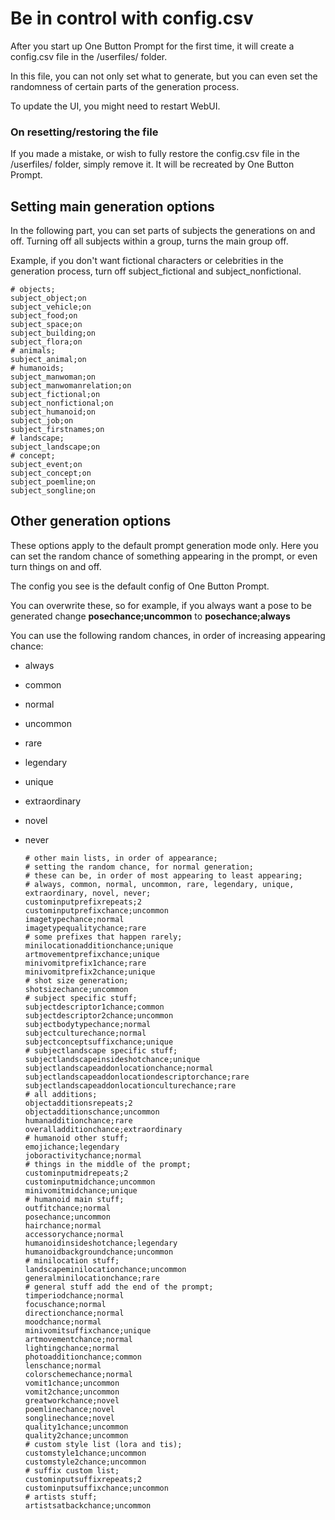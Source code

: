 # Be in control with config.csv

After you start up One Button Prompt for the first time, it will create a config.csv file in the /userfiles/ folder.

In this file, you can not only set what to generate, but you can even set the randomness of certain parts of the generation process.

To update the UI, you might need to restart WebUI.

###  On resetting/restoring the file

If you made a mistake, or wish to fully restore the config.csv file in the /userfiles/ folder, simply remove it. It will be recreated by One Button Prompt.

## Setting main generation options

In the following part, you can set parts of subjects the generations on and off. Turning off all subjects within a group, turns the main group off.

Example, if you don't want fictional characters or celebrities in the generation process, turn off subject_fictional and subject_nonfictional.



    # objects;
    subject_object;on
    subject_vehicle;on
    subject_food;on
    subject_space;on
    subject_building;on
    subject_flora;on
    # animals;
    subject_animal;on
    # humanoids;
    subject_manwoman;on
    subject_manwomanrelation;on
    subject_fictional;on
    subject_nonfictional;on
    subject_humanoid;on
    subject_job;on
    subject_firstnames;on
    # landscape;
    subject_landscape;on
    # concept;
    subject_event;on
    subject_concept;on
    subject_poemline;on
    subject_songline;on

## Other generation options

These options apply to the default prompt generation mode only. Here you can set the random chance of something appearing in the prompt, or even turn things on and off.

The config you see is the default config of One Button Prompt.

You can overwrite these, so for example, if you always want a pose to be generated change  __posechance;uncommon__ to  __posechance;always__

You can use the following random chances, in order of increasing appearing chance:

- always
- common
- normal
- uncommon
- rare
- legendary
- unique
- extraordinary
- novel
- never



  
      # other main lists, in order of appearance;
      # setting the random chance, for normal generation;
      # these can be, in order of most appearing to least appearing;
      # always, common, normal, uncommon, rare, legendary, unique, extraordinary, novel, never;
      custominputprefixrepeats;2
      custominputprefixchance;uncommon
      imagetypechance;normal
      imagetypequalitychance;rare
      # some prefixes that happen rarely;
      minilocationadditionchance;unique
      artmovementprefixchance;unique
      minivomitprefix1chance;rare
      minivomitprefix2chance;unique
      # shot size generation;
      shotsizechance;uncommon
      # subject specific stuff;
      subjectdescriptor1chance;common
      subjectdescriptor2chance;uncommon
      subjectbodytypechance;normal
      subjectculturechance;normal
      subjectconceptsuffixchance;unique
      # subjectlandscape specific stuff;
      subjectlandscapeinsideshotchance;unique
      subjectlandscapeaddonlocationchance;normal
      subjectlandscapeaddonlocationdescriptorchance;rare
      subjectlandscapeaddonlocationculturechance;rare
      # all additions;
      objectadditionsrepeats;2
      objectadditionschance;uncommon
      humanadditionchance;rare
      overalladditionchance;extraordinary
      # humanoid other stuff;
      emojichance;legendary
      joboractivitychance;normal
      # things in the middle of the prompt;
      custominputmidrepeats;2
      custominputmidchance;uncommon
      minivomitmidchance;unique
      # humanoid main stuff;
      outfitchance;normal
      posechance;uncommon
      hairchance;normal
      accessorychance;normal
      humanoidinsideshotchance;legendary
      humanoidbackgroundchance;uncommon
      # minilocation stuff;
      landscapeminilocationchance;uncommon
      generalminilocationchance;rare
      # general stuff add the end of the prompt;
      timperiodchance;normal
      focuschance;normal
      directionchance;normal
      moodchance;normal
      minivomitsuffixchance;unique
      artmovementchance;normal
      lightingchance;normal
      photoadditionchance;common
      lenschance;normal
      colorschemechance;normal
      vomit1chance;uncommon
      vomit2chance;uncommon
      greatworkchance;novel
      poemlinechance;novel
      songlinechance;novel
      quality1chance;uncommon
      quality2chance;uncommon
      # custom style list (lora and tis);
      customstyle1chance;uncommon
      customstyle2chance;uncommon
      # suffix custom list;
      custominputsuffixrepeats;2
      custominputsuffixchance;uncommon
      # artists stuff;
      artistsatbackchance;uncommon
